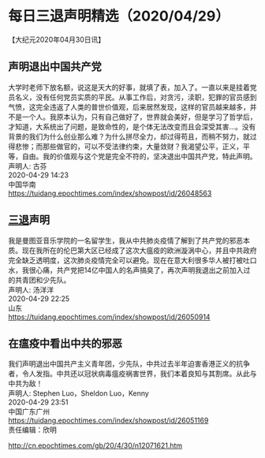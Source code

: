 # 每日三退声明精选（2020/04/29）
  
  
【大纪元2020年04月30日讯】  
## 声明退出中国共产党  
大学时老师下放名额，说这是天大的好事，就填了表，加入了。一直以来是挂着党员名义，没有任何党员实质的平民。从事工作后，对贪污，渎职，犯罪的官员感到气愤，这完全违返了人类的普世价值观，后来居然发现，这样的官员越来越多，并不是一个人。我原本认为，只有自己做好了，世界就会美好，但是学习了哲学后，才知道，大系统出了问题，是致命性的，是个体无法改变而且会深受其害…。没有背景的我们为什么创业那么难？为什么拼尽全力，却过得苟且，而稍不努力，就过得悲惨；而那些做官的，可以不受法律约束，大量敛财？我渴望公平，正义，平等，自由。我的价值观与这个党是完全不符的，坚决退出中国共产党，特此声明。  
声明人: 古芬  
2020-04-29 14:23  
中国华南  
https://tuidang.epochtimes.com/index/showpost/id/26048563  
## <a href="http://cn.epochtimes.com/gb/tag/%E4%B8%89%E9%80%80.html">三退</a>声明  
我是曼图亚音乐学院的一名留学生，我从中共肺炎疫情了解到了共产党的邪恶本质。现在我所在的伦巴第大区已经成了这次大瘟疫的欧洲漩涡中心，并且中共政府完全缺乏透明度，这次肺炎疫情完全可以避免。现在在意大利很多华人被打被吐口水，我很心痛，共产党把14亿中国人的名声搞臭了，再次声明我退出之前加入过的共青团和少先队。  
声明人: 汤洋洋  
2020-04-29 22:25  
山东  
https://tuidang.epochtimes.com/index/showpost/id/26050914  
## 在瘟疫中看出中共的邪恶  
我们声明退出中国共产主义青年团，少先队，中共过去半年迫害香港正义的抗争者，令人发指。中共还以冠状病毒瘟疫祸害世界，我们本着良知与其割席。从此与中共为敌！  
声明人: Stephen Luo，Sheldon Luo，Kenny  
2020-04-29 23:51  
中国广东广州  
https://tuidang.epochtimes.com/index/showpost/id/26051169  
责任编辑：欣明  
  
  
  
http://cn.epochtimes.com/gb/20/4/30/n12071621.htm
